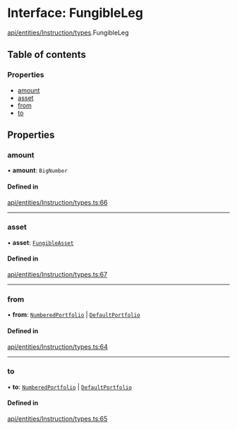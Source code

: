 # Interface: FungibleLeg

[api/entities/Instruction/types](../wiki/api.entities.Instruction.types).FungibleLeg

## Table of contents

### Properties

- [amount](../wiki/api.entities.Instruction.types.FungibleLeg#amount)
- [asset](../wiki/api.entities.Instruction.types.FungibleLeg#asset)
- [from](../wiki/api.entities.Instruction.types.FungibleLeg#from)
- [to](../wiki/api.entities.Instruction.types.FungibleLeg#to)

## Properties

### amount

• **amount**: `BigNumber`

#### Defined in

[api/entities/Instruction/types.ts:66](https://github.com/PolymeshAssociation/polymesh-sdk/blob/f8a937f04/src/api/entities/Instruction/types.ts#L66)

___

### asset

• **asset**: [`FungibleAsset`](../wiki/api.entities.Asset.Fungible.FungibleAsset)

#### Defined in

[api/entities/Instruction/types.ts:67](https://github.com/PolymeshAssociation/polymesh-sdk/blob/f8a937f04/src/api/entities/Instruction/types.ts#L67)

___

### from

• **from**: [`NumberedPortfolio`](../wiki/api.entities.NumberedPortfolio.NumberedPortfolio) \| [`DefaultPortfolio`](../wiki/api.entities.DefaultPortfolio.DefaultPortfolio)

#### Defined in

[api/entities/Instruction/types.ts:64](https://github.com/PolymeshAssociation/polymesh-sdk/blob/f8a937f04/src/api/entities/Instruction/types.ts#L64)

___

### to

• **to**: [`NumberedPortfolio`](../wiki/api.entities.NumberedPortfolio.NumberedPortfolio) \| [`DefaultPortfolio`](../wiki/api.entities.DefaultPortfolio.DefaultPortfolio)

#### Defined in

[api/entities/Instruction/types.ts:65](https://github.com/PolymeshAssociation/polymesh-sdk/blob/f8a937f04/src/api/entities/Instruction/types.ts#L65)
